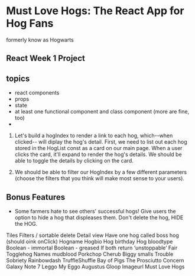 # Must Love Hogs: The React App for Hog Fans

formerly know as Hogwarts

## React Week 1 Project

## topics
  - react components
  - props
  - state
  - at least one functional component and class component (more are fine, too)
  -


1. Let's build a hogIndex to render a link to each hog, which--when clicked-- will diplay the hog's detail. First, we need to list out each hog stored in the HogList const as a card on our main page. When a user clicks the card, it'll expand to render the hog's details. We should be able to toggle the details by clicking on the card.

2. We should be able to filter our HogIndex by a few different parameters (choose the filters that you think will make most sense to your users).

## Bonus Features
 - Some farmers hate to see others' successful hogs! Give users the option to hide a hog that displeases them. Don't delete the hog, HIDE the HOG.





Tiles
Filters / sortable
delete
Detail view
Have one hog called boss hog (should oink onClick)
Hogname
Hogbio
Hog birthday
Hog bloodtype
Boolean - immortal
Boolean - greased
If both return ‘unstoppable’
Fair
Togglehog
Names
mudblood
Porkchop
Cherub
Biggy smalls
Trouble
Sobriety
Rainbowdash
TruffleShuffle
Bay of Pigs
The Prosciutto Concern
Galaxy Note 7
Leggo My Eggo
Augustus Gloop
Imageurl
Must Love Hogs
